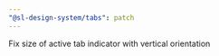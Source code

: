 ```yaml
---
"@sl-design-system/tabs": patch
---
```


Fix size of active tab indicator with vertical orientation
